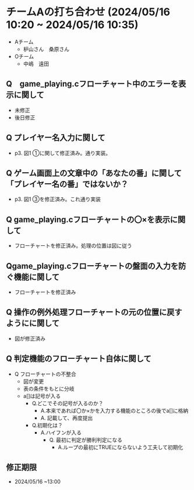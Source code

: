 # チームAの打ち合わせ (2024/05/16 10:20 ~ 2024/05/16 10:35)
 - Aチーム
   - 枦山さん　桑原さん
 - Oチーム
   - 中嶋　遠田 

## Q　game_playing.cフローチャート中のエラーを表示に関して
 - 未修正
 - 後日修正

## Q プレイヤー名入力に関して
 - p3. 図1 ①に関して修正済み。通り実装。


## Q ゲーム画面上の文章中の「あなたの番」に関して「プレイヤー名の番」ではないか？
 - p3. 図1 ③を修正済み。これ通り実装

## Q game_playing.cフローチャートの〇×を表示に関して
 - フローチャートを修正済み。処理の位置は図に従う 

## Qgame_playing.cフローチャートの盤面の入力を防ぐ機能に関して
- フローチャートを修正済み

## Q 操作の例外処理フローチャートの元の位置に戻すようにに関して 
 - 図が修正済み

## Q 判定機能のフローチャート自体に関して
 - Q フローチャートの不整合
   - 図が変更
   - 表の条件をもとに分岐
   - a[]は記号が入る
     - Q.どこでその記号が入るのか？
       - A.本来であれば〇か×かを入力する機能のところの後でa[]に格納
       - A. 記載して、再度提出
     - Q.初期化は？
       - A.ハイフンが入る
         - Q. 最初に判定が勝利判定になる
           - A.ループの最初にTRUEにならないよう工夫して初期化
  

## 修正期限
 - 2024/05/16 ~13:00